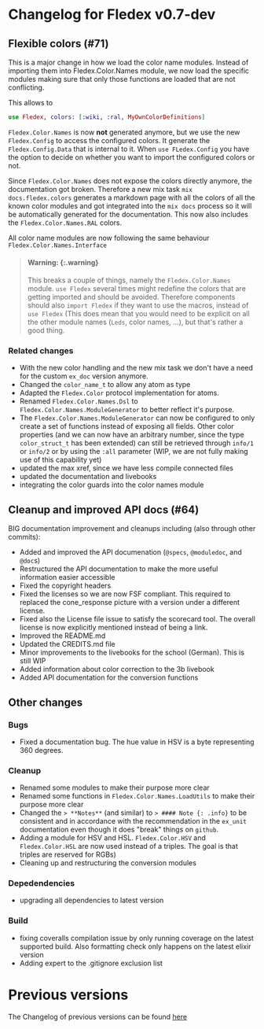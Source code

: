 # Changelog for Fledex v0.7-dev
## Flexible colors (#71)
This is a major change in how we load the color name modules. Instead of importing them into Fledex.Color.Names module, we now load the specific modules making sure that only those functions are loaded that are not conflicting.

This allows to
```elixir
use Fledex, colors: [:wiki, :ral, MyOwnColorDefinitions]
```

`Fledex.Color.Names` is now **not** generated anymore, but we use the new `Fledex.Config` to access the configured colors. It generate the `Fledex.Config.Data` that is internal to it. When `use FLedex.Config` you have the option to decide on whether you want to import
the configured colors or not. 

Since `Fledex.Color.Names` does not expose the colors directly anymore, the documentation got broken. Therefore a new mix task `mix docs.fledex.colors` generates a markdown page with all the colors of all the known color modules and got integrated into the `mix docs` process so it will be automatically generated for the documentation. This now also includes the `Fledex.Color.Names.RAL` colors.

All color name modules are now following the same behaviour `Fledex.Color.Names.Interface`

> #### Warning: {:.warning}
> This breaks a couple of things, namely the `Fledex.Color.Names` module.
> `use Fledex` several times might redefine the colors that are getting imported and should be avoided.
> Therefore components should also `import Fledex` if they want to use the macros, instead of `use Fledex` (This does mean that you would need to be explicit on all the other module names (`Leds`, color names, ...), but that's rather a good thing.

### Related changes
* With the new color handling and the new mix task we don't have a need for the custom `ex_doc` version anymore.
* Changed the `color_name_t` to allow any atom as type
* Adapted the `Fledex.Color` protocol implementation for atoms.
* Renamed `Fledex.Color.Names.Dsl` to `Fledex.Color.Names.ModuleGenerator` to better reflect it's purpose. 
* The `Fledex.Color.Names.ModuleGenerator` can now be configured to only create a set of functions instead of exposing all fields. Other color properties (and we can now have an arbitrary number, since the type `color_struct_t` has been extended) can still be retrieved through `info/1` or `info/2` or by using the `:all` parameter (WIP, we are not fully making use of this capability yet)
* updated the max xref, since we have less compile connected files
* updated the documentation and livebooks
* integrating the color guards into the color names module

## Cleanup and improved API docs (#64)
BIG documentation improvement and cleanups including (also through other commits): 

* Added and improved the API documenation (`@specs`, `@moduledoc`, and `@doc`s)
* Restructured the API documentation to make the more useful information easier accessible
* Fixed the copyright headers
* Fixed the licenses so we are now FSF compliant. This required to replaced the cone_response picture with a version under a different license.
* Fixed also the License file issue to satisfy the scorecard tool. The overall license is now explicitly mentioned instead of being a link.
* Improved the README.md
* Updated the CREDITS.md file
* Minor improvements to the livebooks for the school (German). This is still WIP
* Added information about color correction to the 3b livebook
* Added API documentation for the conversion functions


## Other changes
### Bugs
* Fixed a documentation bug. The hue value in HSV is a byte representing 360 degrees.

### Cleanup
* Renamed some modules to make their purpose more clear
* Renamed some functions in `Fledex.Color.Names.LoadUtils` to make their purpose more clear
* Changed the `> **Notes**` (and similar) to `> #### Note {: .info}` to be consistent and in accordance with the recommendation in the `ex_unit` documentation even though it does "break" things on `github`.
* Adding a module for HSV and HSL. `Fledex.Color.HSV` and `Fledex.Color.HSL` are now used instead of a triples. The goal is that triples are reserved for RGBs)
* Cleaning up and restructuring the conversion modules

### Depedendencies
* upgrading all dependencies to latest version

### Build
* fixing coveralls compilation issue by only running coverage on the latest supported build. Also formatting check only happens on the latest elixir version
* Adding expert to the .gitignore exclusion list


# Previous versions
The Changelog of previous versions can be found [here](https://github.com/a-maze-d/fledex/releases) 